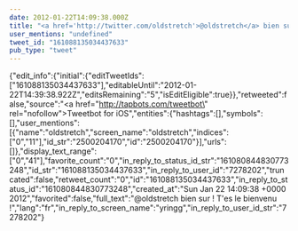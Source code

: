 ```yaml
---
date: 2012-01-22T14:09:38.000Z
title: "<a href='http://twitter.com/oldstretch'>@oldstretch</a> bien sur ! T'es le bienvenu !″"
user_mentions: "undefined"
tweet_id: "161088135034437633"
pub_type: "tweet"
---
```

{"edit_info":{"initial":{"editTweetIds":["161088135034437633"],"editableUntil":"2012-01-22T14:39:38.922Z","editsRemaining":"5","isEditEligible":true}},"retweeted":false,"source":"<a href=\"http://tapbots.com/tweetbot\" rel=\"nofollow\">Tweetbot for iOS</a>","entities":{"hashtags":[],"symbols":[],"user_mentions":[{"name":"oldstretch","screen_name":"oldstretch","indices":["0","11"],"id_str":"2500204170","id":"2500204170"}],"urls":[]},"display_text_range":["0","41"],"favorite_count":"0","in_reply_to_status_id_str":"161080844830773248","id_str":"161088135034437633","in_reply_to_user_id":"7278202","truncated":false,"retweet_count":"0","id":"161088135034437633","in_reply_to_status_id":"161080844830773248","created_at":"Sun Jan 22 14:09:38 +0000 2012","favorited":false,"full_text":"@oldstretch bien sur ! T'es le bienvenu !","lang":"fr","in_reply_to_screen_name":"yringg","in_reply_to_user_id_str":"7278202"}
